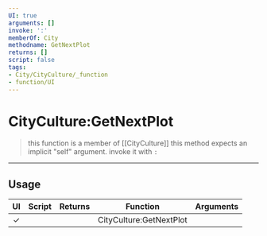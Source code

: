 ```yaml
---
UI: true
arguments: []
invoke: ':'
memberOf: City
methodname: GetNextPlot
returns: []
script: false
tags:
- City/CityCulture/_function
- function/UI
---
```

# CityCulture:GetNextPlot
> this function is a member of [[CityCulture]]
> this method expects an implicit "self" argument. invoke it with `:`
-----
## Usage
|  UI | Script | Returns | Function | Arguments |
|:---:|:------:|-------:|:--------:|:---------|
|✓| ||CityCulture:GetNextPlot||
